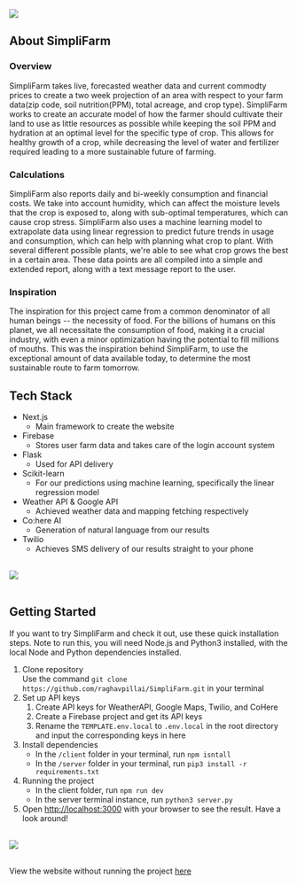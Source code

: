 <img src="https://d112y698adiu2z.cloudfront.net/photos/production/software_photos/002/257/470/datas/original.png">

## About SimpliFarm

### Overview
SimpliFarm takes live, forecasted weather data and current commodty prices to create a two week projection of an area with respect to your farm data(zip code, soil nutrition(PPM), total acreage, and crop type). SimpliFarm works to create an accurate model of how the farmer should cultivate their land to use as little resources as possible while keeping the soil PPM and hydration at an optimal level for the specific type of crop. This allows for healthy growth of a crop, while decreasing the level of water and fertilizer required leading to a more sustainable future of farming.

### Calculations
SimpliFarm also reports daily and bi-weekly consumption and financial costs. We take into account humidity, which can affect the moisture levels that the crop is exposed to, along with sub-optimal temperatures, which can cause crop stress. SimpliFarm also uses a machine learning model to extrapolate data using linear regression to predict future trends in usage and consumption, which can help with planning what crop to plant. With several different possible plants, we're able to see what crop grows the best in a certain area. These data points are all compiled into a simple and extended report, along with a text message report to the user.

### Inspiration
The inspiration for this project came from a common denominator of all human beings -- the necessity of food. For the billions of humans on this planet, we all necessitate the consumption of food, making it a crucial industry, with even a minor optimization having the potential to fill millions of mouths. This was the inspiration behind SimpliFarm, to use the exceptional amount of data available today, to determine the most sustainable route to farm tomorrow.

## Tech Stack
* Next.js  
  - Main framework to create the website
* Firebase  
  - Stores user farm data and takes care of the login account system
* Flask
  - Used for API delivery
* Scikit-learn  
  - For our predictions using machine learning, specifically the linear regression model
* Weather API & Google API  
  - Achieved weather data and mapping fetching respectively
* Co:here AI 
  - Generation of natural language from our results
* Twilio  
  - Achieves SMS delivery of our results straight to your phone

<br>
<img src="https://d112y698adiu2z.cloudfront.net/photos/production/software_photos/002/257/479/datas/original.png">
<br></br>

## Getting Started

If you want to try SimpliFarm and check it out, use these quick installation steps. Note to run this, you will need Node.js and Python3 installed, with the local Node and Python dependencies installed.

1. Clone repository  
  Use the command `git clone https://github.com/raghavpillai/SimpliFarm.git` in your terminal
2. Set up API keys  
   1. Create API keys for WeatherAPI, Google Maps, Twilio, and CoHere
   2. Create a Firebase project and get its API keys
   3. Rename the `TEMPLATE.env.local` to `.env.local` in the root directory and input the corresponding keys in here
3. Install dependencies
   * In the `/client` folder in your terminal, run `npm isntall`
   * In the `/server` folder in your terminal, run `pip3 install -r requirements.txt`
4. Running the project
   * In the client folder, run `npm run dev`
   * In the server terminal instance, run `python3 server.py`
6. Open [http://localhost:3000](http://localhost:3000) with your browser to see the result. Have a look around!

<br>
<img src="https://d112y698adiu2z.cloudfront.net/photos/production/software_photos/002/257/476/datas/original.png">
<br></br>

View the website without running the project [here](/readMeAssets/README.md)  